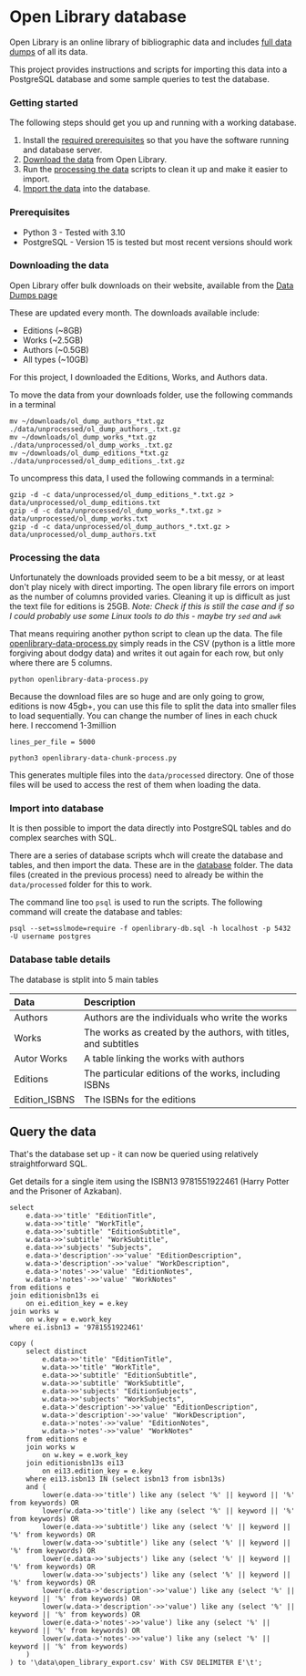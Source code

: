 # Open Library database

Open Library is an online library of bibliographic data and includes [full data dumps](https://openlibrary.org/developers/dumps) of all its data.

This project provides instructions and scripts for importing this data into a PostgreSQL database and some sample queries to test the database.

### Getting started

The following steps should get you up and running with a working database.

1. Install the [required prerequisites](#prerequisites) so that you have the software running and database server.
2. [Download the data](#downloading-the-data) from Open Library.
3. Run the [processing the data](#processing-the-data) scripts to clean it up and make it easier to import.
4. [Import the data](#import-into-database) into the database.

### Prerequisites

- Python 3 - Tested with 3.10
- PostgreSQL - Version 15 is tested but most recent versions should work

### Downloading the data

Open Library offer bulk downloads on their website, available from the [Data Dumps page](https://openlibrary.org/developers/dumps)

These are updated every month. The downloads available include:

- Editions (~8GB)
- Works (~2.5GB)
- Authors (~0.5GB)
- All types (~10GB)

For this project, I downloaded the Editions, Works, and Authors data.

To move the data from your downloads folder, use the following commands in a terminal
```console
mv ~/downloads/ol_dump_authors_*txt.gz ./data/unprocessed/ol_dump_authors_.txt.gz
mv ~/downloads/ol_dump_works_*txt.gz ./data/unprocessed/ol_dump_works_.txt.gz
mv ~/downloads/ol_dump_editions_*txt.gz ./data/unprocessed/ol_dump_editions_.txt.gz
```
To uncompress this data, I used the following commands in a terminal:

```console
gzip -d -c data/unprocessed/ol_dump_editions_*.txt.gz > data/unprocessed/ol_dump_editions.txt
gzip -d -c data/unprocessed/ol_dump_works_*.txt.gz > data/unprocessed/ol_dump_works.txt
gzip -d -c data/unprocessed/ol_dump_authors_*.txt.gz > data/unprocessed/ol_dump_authors.txt
```

### Processing the data

Unfortunately the downloads provided seem to be a bit messy, or at least don't play nicely with direct importing. The open library file errors on import as the number of columns provided varies. Cleaning it up is difficult as just the text file for editions is 25GB. _Note: Check if this is still the case and if so I could probably use some Linux tools to do this - maybe try `sed` and `awk`_

That means requiring another python script to clean up the data. The file [openlibrary-data-process.py](openlibrary-data-process.py) simply reads in the CSV (python is a little more forgiving about dodgy data) and writes it out again for each row, but only where there are 5 columns.

```console
python openlibrary-data-process.py
```

Because the download files are so huge and are only going to grow, editions is now 45gb+, you can use this file to split the data into smaller files to load sequentially. You can change the number of lines in each chuck here. I reccomend 1-3million
```
lines_per_file = 5000
```
```console
python3 openlibrary-data-chunk-process.py
```

This generates multiple  files into the `data/processed` directory.
One of those files will be used to access the rest of them when loading the data.

### Import into database

It is then possible to import the data directly into PostgreSQL tables and do complex searches with SQL.

There are a series of database scripts whch will create the database and tables, and then import the data. These are in the [database](database) folder. The data files (created in the previous process) need to already be within the `data/processed` folder for this to work.

The command line too `psql` is used to run the scripts. The following command will create the database and tables:

```console
psql --set=sslmode=require -f openlibrary-db.sql -h localhost -p 5432 -U username postgres
```

### Database table details

The database is stplit into 5 main tables

| Data          | Description                                                     |
| :------------ | :-------------------------------------------------------------- |
| Authors       | Authors are the individuals who write the works                 |
| Works         | The works as created by the authors, with titles, and subtitles |
| Autor Works   | A table linking the works with authors                          |
| Editions      | The particular editions of the works, including ISBNs           |
| Edition_ISBNS | The ISBNs for the editions                                      |

## Query the data

That's the database set up - it can now be queried using relatively straightforward SQL.

Get details for a single item using the ISBN13 9781551922461 (Harry Potter and the Prisoner of Azkaban).

```
select
    e.data->>'title' "EditionTitle",
    w.data->>'title' "WorkTitle",
    e.data->>'subtitle' "EditionSubtitle",
    w.data->>'subtitle' "WorkSubtitle",
    e.data->>'subjects' "Subjects",
    e.data->'description'->>'value' "EditionDescription",
    w.data->'description'->>'value' "WorkDescription",
    e.data->'notes'->>'value' "EditionNotes",
    w.data->'notes'->>'value' "WorkNotes"
from editions e
join editionisbn13s ei
    on ei.edition_key = e.key
join works w
    on w.key = e.work_key
where ei.isbn13 = '9781551922461'
```

```
copy (
	select distinct
		e.data->>'title' "EditionTitle",
		w.data->>'title' "WorkTitle",
		e.data->>'subtitle' "EditionSubtitle",
		w.data->>'subtitle' "WorkSubtitle",
		e.data->>'subjects' "EditionSubjects",
		w.data->>'subjects' "WorkSubjects",
		e.data->'description'->>'value' "EditionDescription",
		w.data->'description'->>'value' "WorkDescription",
		e.data->'notes'->>'value' "EditionNotes",
		w.data->'notes'->>'value' "WorkNotes"
	from editions e
	join works w
		on w.key = e.work_key
	join editionisbn13s ei13
		on ei13.edition_key = e.key
	where ei13.isbn13 IN (select isbn13 from isbn13s)
	and (
		lower(e.data->>'title') like any (select '%' || keyword || '%' from keywords) OR
		lower(w.data->>'title') like any (select '%' || keyword || '%' from keywords) OR
		lower(e.data->>'subtitle') like any (select '%' || keyword || '%' from keywords) OR
		lower(w.data->>'subtitle') like any (select '%' || keyword || '%' from keywords) OR
		lower(e.data->>'subjects') like any (select '%' || keyword || '%' from keywords) OR
		lower(w.data->>'subjects') like any (select '%' || keyword || '%' from keywords) OR
		lower(e.data->'description'->>'value') like any (select '%' || keyword || '%' from keywords) OR
		lower(w.data->'description'->>'value') like any (select '%' || keyword || '%' from keywords) OR
		lower(e.data->'notes'->>'value') like any (select '%' || keyword || '%' from keywords) OR
		lower(w.data->'notes'->>'value') like any (select '%' || keyword || '%' from keywords)
	)
) to '\data\open_library_export.csv' With CSV DELIMITER E'\t';
```

